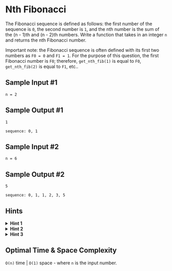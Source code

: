 # Nth Fibonacci

The Fibonacci sequence is defined as follows: the first number of the sequence is `0`, the second number is `1`, and the nth number is the sum of the (n - 1)th and (n - 2)th numbers. Write a function that takes in an integer `n` and returns the nth Fibonacci number.

Important note: the Fibonacci sequence is often defined with its first two numbers as `F0 = 0` and `F1 = 1`. For the purpose of this question, the first Fibonacci number is `F0`; therefore, `get_nth_fib(1)` is equal to `F0`, `get_nth_fib(2)` is equal to `F1`, etc..

## Sample Input #1

```plaintext
n = 2
```

## Sample Output #1

```plaintext
1

sequence: 0, 1
```

## Sample Input #2

```plaintext
n = 6
```

## Sample Output #2

```plaintext
5

sequence: 0, 1, 1, 2, 3, 5
```

## Hints

<details>
<summary><b>Hint 1</b></summary>

The formula to generate the nth Fibonacci number can be written as follows:  
`F(n) = F(n - 1) + F(n - 2)`

Think of the case(s) for which this formula doesn't apply (the base case(s)) and try to implement a simple recursive algorithm to find the nth Fibonacci number with this formula.

</details>

<details>
<summary><b>Hint 2</b></summary>

What are the runtime implications of solving this problem as described in Hint #1?  
Can you use memoization (caching) to improve the performance of your algorithm?

</details>

<details>
<summary><b>Hint 3</b></summary>

Realize that to calculate any single Fibonacci number you only need to have the two previous Fibonacci numbers. Knowing this, can you implement an iterative algorithm to solve this question, storing only the last two Fibonacci numbers at any given time?

</details>

## Optimal Time & Space Complexity

`O(n)` time | `O(1)` space - where `n` is the input number.
